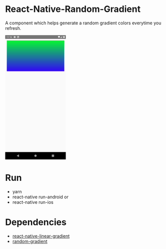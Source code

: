 # React-Native-Random-Gradient
A component which helps generate a random gradient colors everytime you refresh. 

<img src="screenshot/demo.png" height="400" />

# Run
- yarn
- react-native run-android or
- react-native run-ios

# Dependencies
- [react-native-linear-gradient](https://github.com/react-native-linear-gradient/react-native-linear-gradient#readme)
- [random-gradient](https://github.com/bukinoshita/random-gradient)

